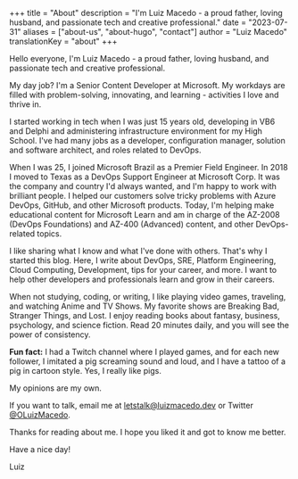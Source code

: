 +++
title = "About"
description = "I'm Luiz Macedo - a proud father, loving husband, and passionate tech and creative professional."
date = "2023-07-31"
aliases = ["about-us", "about-hugo", "contact"]
author = "Luiz Macedo"
translationKey = "about"
+++

Hello everyone, I'm Luiz Macedo - a proud father, loving husband, and passionate tech and creative professional.

My day job? I'm a Senior Content Developer at Microsoft. My workdays are filled with problem-solving, innovating, and learning - activities I love and thrive in.

I started working in tech when I was just 15 years old, developing in VB6 and Delphi and administering infrastructure environment for my High School. I've had many jobs as a developer, configuration manager, solution and software architect, and roles related to DevOps.

When I was 25, I joined Microsoft Brazil as a Premier Field Engineer. In 2018 I moved to Texas as a DevOps Support Engineer at Microsoft Corp. It was the company and country I'd always wanted, and I'm happy to work with brilliant people. I helped our customers solve tricky problems with Azure DevOps, GitHub, and other Microsoft products.
Today, I'm helping make educational content for Microsoft Learn and am in charge of the AZ-2008 (DevOps Foundations) and AZ-400 (Advanced) content, and other DevOps-related topics.

I like sharing what I know and what I've done with others. That's why I started this blog. Here, I write about DevOps, SRE, Platform Engineering, Cloud Computing, Development, tips for your career, and more. I want to help other developers and professionals learn and grow in their careers.

When not studying, coding, or writing, I like playing video games, traveling, and watching Anime and TV Shows. My favorite shows are Breaking Bad, Stranger Things, and Lost. I enjoy reading books about fantasy, business, psychology, and science fiction. Read 20 minutes daily, and you will see the power of consistency.

**Fun fact:** I had a Twitch channel where I played games, and for each new follower, I imitated a pig screaming sound and loud, and I have a tattoo of a pig in cartoon style. Yes, I really like pigs.

My opinions are my own.

If you want to talk, email me at <letstalk@luizmacedo.dev> or Twitter [@OLuizMacedo](https://twitter.com/OLuizMacedo).

Thanks for reading about me. I hope you liked it and got to know me better.

Have a nice day!

Luiz
